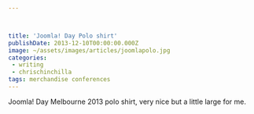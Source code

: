 ```yaml
---



title: 'Joomla! Day Polo shirt'
publishDate: 2013-12-10T00:00:00.000Z
image: ~/assets/images/articles/joomlapolo.jpg
categories:
 - writing
 - chrischinchilla
tags: merchandise conferences
---
```


Joomla! Day Melbourne 2013 polo shirt, very nice but a little large for me.

